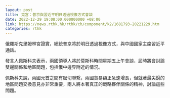 ```yaml
---
layout: post
title: 克宮：普京與習近平明日透過視像方式會談
date: 2022-12-29 19:08:00.000000000 +08:00
link: https://news.rthk.hk/rthk/ch/component/k2/1681793-20221229.htm
categories: rthk
---
```


俄羅斯克里姆林宮證實，總統普京將於明日透過視像方式，與中國國家主席習近平通話。

發言人佩斯科夫表示，兩國領導人將於莫斯科時間星期五上午會談，屆時將會討論雙邊關係和地區問題，包括俄中邊界附近的情況。

佩斯科夫說，兩國元首之間有密切聯繫，兩國貿易額正急速增長，但就著最尖銳的地區問題交換意見亦非常重要，兩人將本著真正的戰略夥伴關係的精神，討論這些問題。
